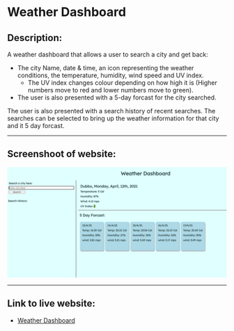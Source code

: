 # Weather Dashboard

## Description:

<p>A weather dashboard that allows a user to search a city and get back:</p>

- The city Name, date & time, an icon representing the weather conditions, the temperature, humidity, wind speed and UV index.
    - The UV index changes colour depending on how high it is (Higher numbers move to red and lower numbers move to green).
- The user is also presented with a 5-day forcast for the city searched.

<p>The user is also presented with a search history of recent searches. The searches can be selected to bring
up the weather information for that city and it 5 day forcast.</p>

***

## Screenshoot of website:

![image depicting the weather dashboard.](./assets/images/dash1.png)



***

## Link to live website:

- [Weather Dashboard](https://richardthopkins.github.io/Weather-Dashboard/)

